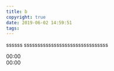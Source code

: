 ```yaml
---
title: b
copyright: true
date: 2019-06-02 14:59:51
tags:
---
```


ssssss
sssssssssssssssssssssssssssssss

<audio src="https://music.163.com/song/media/outer/url?id=2918954.mp3" id="audio"></audio>

<main id='music'>
    <!-- 开始/暂停按钮 -->
    <div class='playWay play'>
    </div>
    <!-- 播放控制台 -->
    <div class='playControl'>
        <!-- 开始时间 -->
        <span class='startTime'>00:00</span>
        <!-- 播放进度 -->
        <div class='music-control'>
                <!-- 控制条背景 -->
            <div class='music-control-background'></div>
                <!-- 进行中的控制条 -->
            <div class='music-control-playing'>
                    <!-- 圆点 -->
                 <div class='control-rediu'></div>
            </div>
        </div>
        <!-- 结束时间 -->
        <span class='endTime'>00:00</span>
    </div>
</main>
<script src="https://cdn.jsdelivr.net/jquery/2.1.3/jquery.min.js"></script>
<script>
    //1、声明需要的变量
  var music = document.getElementById('audio'),//获取audio音频标签
    controlTime = 0,//记录鼠标抬起时候应该播放的时长
    playTime = 0,//用来记录当前播放的时长
    musicTimer,//声明计时器用来记录正在播放的时间
    totalTime;//用来记录总时长
    //2、添加点击事件 进行播放或暂停音乐
    $('.playWay').click(function(){
        if( $(this).hasClass('play')){
            player()
        }else{
            stoped() 
        }
    })
    //3、播放的时候首先判断音乐资源是否加载完成
    function playMusic(){
        var playPromise = music.play();
         //判断资源加载完了播放防止连接报错
         if (playPromise) {
             playPromise.then(function(){
             // 音频加载成功
             // 音频的播放需要耗时
                setTimeout(function(){
                 // 后续操作
                    console.log("done.");
                 }, audio.duration * 1000); // audio.duration 为音频的时长单位为秒
            }).catch(function(e){
             // 音频加载失败
            });
            }
            musicTimer = setInterval(updateTime, 1000);
        }
    //4、获取音乐时长
     music.ondurationchange = function(){
        //把获取的的音乐的总时间添加到结束时间中去
        totalTime = parseInt(this.duration);
         // 添加初始时间
        $('.startTime').text(count(playTime));
         //添加结束时间
        $('.endTime').text(count(totalTime));
    }
    //5、时间转换格式
        function count(time) {
             //分钟
             min = parseInt(time / 60) < 10 ? '0' + parseInt(time / 60) : parseInt(time / 60);
            //秒
            sec = parseInt(time % 60) < 10 ? '0' + parseInt(time % 60) : parseInt(time % 60);
             //把转换的时间return出去
             return min + ':' + sec
        }
    //6、实时更新当前播放时间
    function updateTime(){
          // 判断当前播放时长是否等于总时长
          //如果当前时长等于总时长 清空计时器
     if (playTime == totalTime) {
         clearInterval(musicTimer);
         return;
     } else {
          //获取歌曲正在播放的时间
         playTime = Math.floor(music.currentTime * 100) / 100;
          //如果当前时长小于等于总时长添加进去
         $('.startTime').text(count(playTime));
            musicProgress();
          //  showlyc(staTime);
     }
    }
    //7、设置音乐进度条
    function musicProgress(){
        $('.music-control-playing').css('width', playTime / totalTime * 480)
    }
    //8、播放音乐
    function player(){
        playMusic();
        $('.playWay').attr('class','playWay stop');
    }
    //9、暂停音乐
    function stoped(){
         music.pause();
          clearInterval(musicTimer);
         $('.playWay').attr('class','playWay play')
    }
    //10、可拖动进度条
        //10.1鼠标按下
    $('.control-rediu').on('mousedown',function(){
         //鼠标按下的时候声明一个变量获取进度条距离进度条容器之间的距离
         var playCount = $('.music-control-background').offset().left+10;
         ('playControl')[0];
         //鼠标按下的时候清空计时器 让音乐播放时间和进度条不再增加
        stoped()
         //鼠标按下的时候声明一个变量记录当前的播放时间
        var downPlayTime = music.currentTime;
        //10.2鼠标移动
        $(document).on('mousemove',function(e){
         //鼠标移动 进度条跟着移动
         //e.clientX代表鼠标距离左边窗口的距离
         //(Box.getBoundingClientRect().left + 80 + 10)    代表进度条容器距左边窗口的距离
         var x = e.clientX -playCount;
         x = (x < 0) ? 0 : (x > 480) ? 480 : x;
         $('.music-control-playing').css('width',x);
         //获取鼠标抬起时应该播放的当前时长
         controlTime = parseInt(x / 480 * totalTime)
        })
        //10.3鼠标抬起
        $(document).on('mouseup',function(){
            //鼠标抬起清空鼠标移动和抬起事件
           /*
           如果不清空抬起事件鼠标就一直处于抬起状态 暂停的话你会发现时间会一直处于你抬起的那个时间点
           如果不清空鼠标就一直处于移动状态
           */
            $(document).off('mousemove')
            $(document).off('mouseup')
            //更新当前播放时间
             music.currentTime = controlTime;
            //更新当前显示时间
            $('.startTime').text(count(controlTime));
             player()
        })
    })
    //11、点击进度条
    $('.music-control-background').on('click',function(e){
        //11.1清空计时器
        clearInterval(musicTimer);
        //11.2声明一个变量记录当前点击的位置
        var rate = e.clientX - ($('.music-control-background').offset().left+10)
        rate = rate > 480 ? 480 : rate;
        //11.3设置当前播放进度到点击的地方
        $('.music-control-playing').css('width',rate);
        //11.4获取点击进度条后应该播放的进度
         controlTime = parseInt(rate / 480 * totalTime)
        //11.5同步当前播放时间进度
          music.currentTime = controlTime;
        //11.6同步当前播放时间显示
        $('.startTime').text(count(controlTime));
        //11.7进行播放
        player()
    })
    //12、音乐播放完毕进行初始化
    music.onended = function(){
        //12.1暂停音乐
        stoped();
        //12.2当前播放时间清零
        playTime = 0;
        $('.startTime').text(count(playTime));
        //12.3进度条清零
        $('.music-control-playing').css('width',0)
    }
</script>
